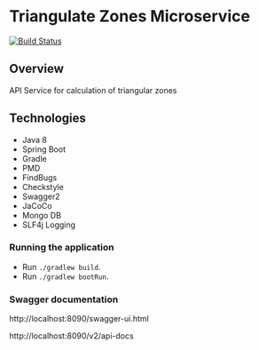 # Triangulate Zones Microservice

[![Build Status](https://travis-ci.org/jolucama/triangulate-zones-microservice.svg?branch=master)](https://travis-ci.org/jolucama/triangulate-zones-microservice)

## Overview
API Service for calculation of triangular zones   

## Technologies

 - Java 8
 - Spring Boot
 - Gradle
 - PMD
 - FindBugs
 - Checkstyle
 - Swagger2
 - JaCoCo
 - Mongo DB
 - SLF4j Logging
 

### Running the application

* Run `./gradlew build`.
* Run `./gradlew bootRun`.

### Swagger documentation

http://localhost:8090/swagger-ui.html

http://localhost:8090/v2/api-docs

